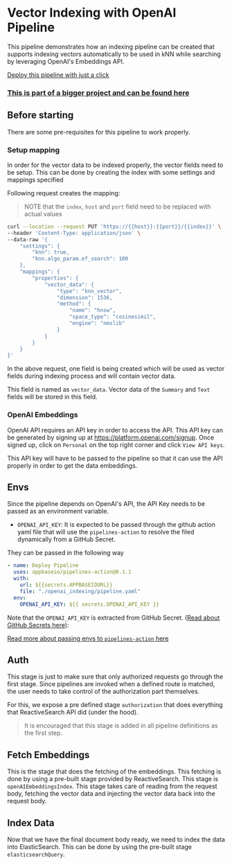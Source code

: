 # Vector Indexing with OpenAI Pipeline

This pipeline demonstrates how an indexing pipeline can be created that supports indexing vectors automatically to be used in kNN while searching by leveraging OpenAI's Embeddings API.

[Deploy this pipeline with just a click](https://dashboard.reactivesearch.io/deploy?template=https://raw.githubusercontent.com/appbaseio/pipelines-template/master/openai_indexing/pipeline_oneclick.yaml)

### [This is part of a bigger project and can be found here](https://github.com/appbaseio-apps/song-search)

## Before starting

There are some pre-requisites for this pipeline to work properly.

### Setup mapping

In order for the vector data to be indexed properly, the vector fields need to be setup. This can be done by creating the index with some settings and mappings specified

Following request creates the mapping:

> NOTE that the `index`, `host` and `port` field need to be replaced with actual values

```sh
curl --location --request PUT 'https://{{host}}:{{port}}/{{index}}' \
--header 'Content-Type: application/json' \
--data-raw '{
    "settings": {
        "knn": true,
        "knn.algo_param.ef_search": 100
    },
    "mappings": {
        "properties": {
            "vector_data": {
                "type": "knn_vector",
                "dimension": 1536,
                "method": {
                    "name": "hnsw",
                    "space_type": "cosinesimil",
                    "engine": "nmslib"
                }
            }
        }
    }
}'
```

In the above request, one field is being created which will be used as vector fields during indexing process and will contain vector data.

This field is named as `vector_data`. Vector data of the `Summary` and `Text` fields will be stored in this field.

### OpenAI Embeddings

OpenAI API requires an API key in order to access the API. This API key can be generated by signing up at https://platform.openai.com/signup. Once signed up, click on `Personal` on the top right corner and click `View API keys`.

This API key will have to be passed to the pipeline so that it can use the API properly in order to get the data embeddings.

## Envs

Since the pipeline depends on OpenAI's API, the API Key needs to be passed as an environment variable.

- `OPENAI_API_KEY`: It is expected to be passed through the github action yaml file that will use the `pipelines-action` to resolve the filed dynamically from a GitHub Secret.

They can be passed in the following way

```yaml
- name: Deploy Pipeline
  uses: appbaseio/pipelines-action@0.1.1
  with:
    url: ${{secrets.APPBASEIOURL}}
    file: "./openai_indexing/pipeline.yaml"
  env:
    OPENAI_API_KEY: ${{ secrets.OPENAI_API_KEY }}
```

Note that the `OPENAI_API_KEY` is extracted from GitHub Secret. ([Read about GitHub Secrets here](https://docs.github.com/en/actions/security-guides/encrypted-secrets)):

[Read more about passing envs to `pipelines-action` here](https://github.com/appbaseio/pipelines-action#environments)

## Auth

This stage is just to make sure that only authorized requests go through the first stage. Since pipelines are invoked when a defined route is matched, the user needs to take control of the authorization part themselves.

For this, we expose a pre defined stage `authorization` that does everything that ReactiveSearch API did (under the hood).

> It is encouraged that this stage is added in all pipeline definitions as the first step.

## Fetch Embeddings

This is the stage that does the fetching of the embeddings. This fetching is done by using a pre-built stage provided by ReactiveSearch. This stage is `openAIEmbeddingsIndex`. This stage takes care of reading from the request body, fetching the vector data and injecting the vector data back into the request body.

## Index Data

Now that we have the final document body ready, we need to index the data into ElasticSearch. This can be done by using the pre-built stage `elasticsearchQuery`.
